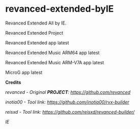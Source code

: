 # revanced-extended-byIE
Revanced Extended All by IE.

Revanced Extended Project 

Revanced Extended app latest

Revanced Extended Music ARM64 app latest

Revanced Extended Music ARM-V7A app latest

MicroG app latest

**Credits**

**revanced* - Original **PROJECT**: *https://github.com/revanced**

**inotia00* - Tool link: *https://github.com/inotia00/rvx-builder**

**reisxd* - Tool link: *https://github.com/reisxd/revanced-builder/**

*IE*




